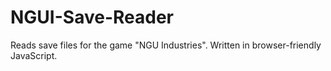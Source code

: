# NGUI-Save-Reader
Reads save files for the game "NGU Industries". Written in browser-friendly JavaScript.
